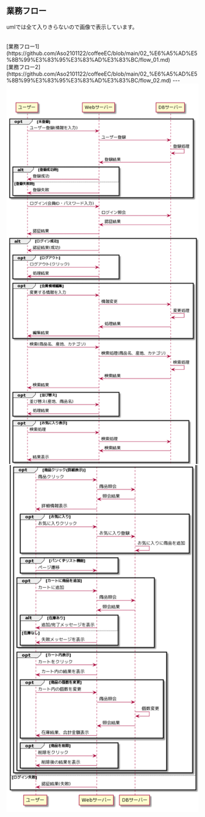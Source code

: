 ## 業務フロー


<p>umlでは全て入りきらないので画像で表示しています。</p><br>
[業務フロー1](https://github.com/Aso2101122/coffeeEC/blob/main/02_%E6%A5%AD%E5%8B%99%E3%83%95%E3%83%AD%E3%83%BC/flow_01.md)<br>
[業務フロー2](https://github.com/Aso2101122/coffeeEC/blob/main/02_%E6%A5%AD%E5%8B%99%E3%83%95%E3%83%AD%E3%83%BC/flow_02.md)
---
<img src="./img/業務フロー1.png" width="690">
<img src="./img/業務フロー2.png" width="700">
